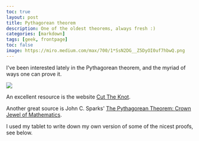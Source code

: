 ```yaml
---
toc: true
layout: post
title: Pythagorean theorem
description: One of the oldest theorems, always fresh :)
categories: [markdown]
tags: [geek, frontpage]
toc: false
image: https://miro.medium.com/max/700/1*SsN2DG__Z5DyOI0uf7hbwQ.png
---
```


I've been interested lately in the Pythagorean theorem, and the myriad of ways one can prove it.

![](https://miro.medium.com/max/700/1*SsN2DG__Z5DyOI0uf7hbwQ.png)

An excellent resource is the website [Cut The Knot](https://www.cut-the-knot.org/pythagoras/).

Another great source is John C. Sparks'  [The Pythagorean Theorem: Crown Jewel of Mathematics](http://wpafbstem.com/media/math_resources/pythagorean_theorem.pdf).


I used my tablet to write down my own version of some of the nicest proofs, see below. 

<object data="/website/archive/blog/pythagoras.pdf" width="800" height="800" type='application/pdf'></object>